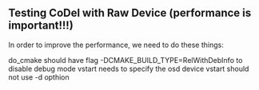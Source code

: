 ## Testing CoDel with Raw Device (performance is important!!!)

In order to improve the performance, we need to do these things:

do\_cmake should have flag -DCMAKE\_BUILD\_TYPE=RelWithDebInfo to disable debug mode
vstart needs to specify the osd device
vstart should not use -d opthion

